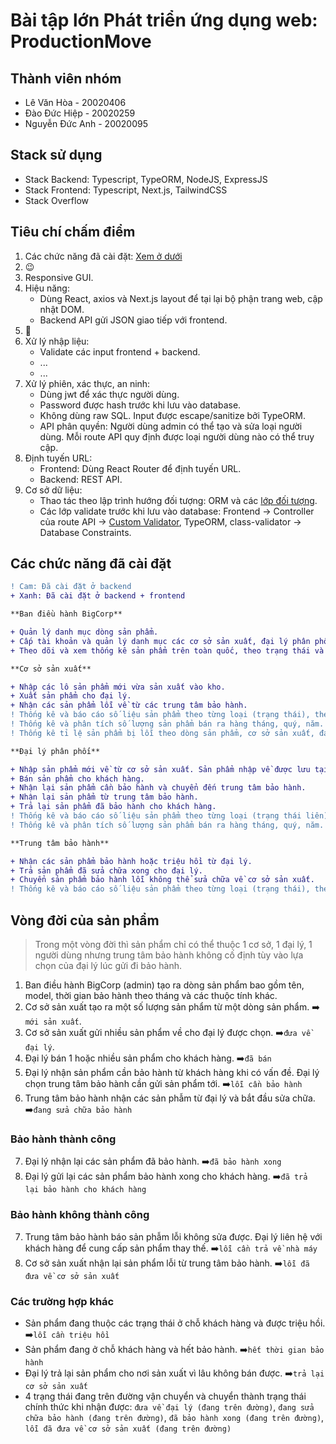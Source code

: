 # Bài tập lớn Phát triển ứng dụng web: ProductionMove

## Thành viên nhóm

- Lê Văn Hòa - 20020406
- Đào Đức Hiệp - 20020259
- Nguyễn Đức Anh - 20020095

## Stack sử dụng

- Stack Backend: Typescript, TypeORM, NodeJS, ExpressJS
- Stack Frontend: Typescript, Next.js, TailwindCSS
- Stack Overflow

## Tiêu chí chấm điểm

1. Các chức năng đã cài đặt: [Xem ở dưới](#các-chức-năng-đã-cài-đặt)
2. 😉
3. Responsive GUI.
4. Hiệu năng:
   - Dùng React, axios và Next.js layout để tại lại bộ phận trang web, cập nhật DOM.
   - Backend API gửi JSON giao tiếp với frontend.
5. 👏
6. Xử lý nhập liệu:
   - Validate các input frontend + backend.
   - ...
   - ...
7. Xử lý phiên, xác thực, an ninh:
   - Dùng jwt để xác thực người dùng.
   - Password được hash trước khi lưu vào database.
   - Không dùng raw SQL. Input được escape/sanitize bởi TypeORM.
   - API phân quyền: Người dùng admin có thể tạo và sửa loại người dùng. Mỗi route API quy định được loại người dùng nào có thể truy cập.
8. Định tuyến URL:
   - Frontend: Dùng React Router để định tuyến URL.
   - Backend: REST API.
9. Cơ sở dữ liệu:
   - Thao tác theo lập trình hướng đối tượng: ORM và các [lớp đối tượng](./backend/src/entities/).
   - Các lớp validate trước khi lưu vào database: Frontend -> Controller của route API -> [Custom Validator](./backend/src/helpers/validators.ts), TypeORM, class-validator -> Database Constraints.

## Các chức năng đã cài đặt

```diff
! Cam: Đã cài đặt ở backend
+ Xanh: Đã cài đặt ở backend + frontend
```

```diff
**Ban điều hành BigCorp**

+ Quản lý danh mục dòng sản phẩm.
+ Cấp tài khoản và quản lý danh mục các cơ sở sản xuất, đại lý phân phối và trung tâm bảo hành.
+ Theo dõi và xem thống kê sản phẩm trên toàn quốc, theo trạng thái và theo cơ sở sản xuất, đại lý phân phối và trung tâm bảo hành.

**Cơ sở sản xuất**

+ Nhập các lô sản phẩm mới vừa sản xuất vào kho.
+ Xuất sản phẩm cho đại lý.
+ Nhận các sản phẩm lỗi về từ các trung tâm bảo hành.
! Thống kê và báo cáo số liệu sản phẩm theo từng loại (trạng thái), theo tháng, quý, năm.
! Thống kê và phân tích số lượng sản phẩm bán ra hàng tháng, quý, năm.
! Thống kê tỉ lệ sản phẩm bị lỗi theo dòng sản phẩm, cơ sở sản xuất, đại lý phân phối.

**Đại lý phân phối**

+ Nhập sản phẩm mới về từ cơ sở sản xuất. Sản phẩm nhập về được lưu tại kho (riêng, nội bộ) của đại lý.
+ Bán sản phẩm cho khách hàng.
+ Nhận lại sản phẩm cần bảo hành và chuyển đến trung tâm bảo hành.
+ Nhận lại sản phẩm từ trung tâm bảo hành.
+ Trả lại sản phẩm đã bảo hành cho khách hàng.
! Thống kê và báo cáo số liệu sản phẩm theo từng loại (trạng thái liên), theo tháng, quý, năm.
! Thống kê và phân tích số lượng sản phẩm bán ra hàng tháng, quý, năm.

**Trung tâm bảo hành**

+ Nhận các sản phẩm bảo hành hoặc triệu hồi từ đại lý.
+ Trả sản phẩm đã sửa chữa xong cho đại lý.
+ Chuyển sản phẩm bảo hành lỗi không thể sửa chữa về cơ sở sản xuất.
! Thống kê và báo cáo số liệu sản phẩm theo từng loại (trạng thái), theo tháng, quý, năm.
```

## Vòng đời của sản phẩm

> Trong một vòng đời thì sản phẩm chỉ có thể thuộc 1 cơ sở, 1 đại lý, 1 người dùng nhưng trung tâm bảo hành không cố định tùy vào lựa chọn của đại lý lúc gửi đi bảo hành.

1. Ban điều hành BigCorp (admin) tạo ra dòng sản phẩm bao gồm tên, model, thời gian bảo hành theo tháng và các thuộc tính khác.
2. Cơ sở sản xuất tạo ra một số lượng sản phẩm từ một dòng sản phẩm. ➡️ `mới sản xuất`.
3. Cơ sở sản xuất gửi nhiều sản phẩm về cho đại lý được chọn. ➡️`đưa về đại lý`.
4. Đại lý bán 1 hoặc nhiều sản phẩm cho khách hàng. ➡️`đã bán`
5. Đại lý nhận sản phẩm cần bảo hành từ khách hàng khi có vấn đề. Đại lý chọn trung tâm bảo hành cần gửi sản phẩm tới. ➡️`lỗi cần bảo hành`
6. Trung tâm bảo hành nhận các sản phẫm từ đại lý và bắt đầu sửa chữa. ➡️`đang sửa chữa bảo hành`

### Bảo hành thành công

7. Đại lý nhận lại các sản phẩm đã bảo hành. ➡️`đã bảo hành xong`
8. Đại lý gửi lại các sản phẩm bảo hành xong cho khách hàng. ➡️`đã trả lại bảo hành cho khách hàng`

### Bảo hành không thành công

7. Trung tâm bảo hành báo sản phẫm lỗi không sửa được. Đại lý liên hệ với khách hàng để cung cấp sản phẩm thay thế. ➡️`lỗi cần trả về nhà máy`
8. Cơ sở sản xuất nhận lại sản phẩm lỗi từ trung tâm bảo hành. ➡️`lỗi đã đưa về cơ sở sản xuất`

### Các trường hợp khác

- Sản phẩm đang thuộc các trạng thái ở chỗ khách hàng và được triệu hồi. ➡️`lỗi cần triệu hồi`
- Sản phẩm đang ở chỗ khách hàng và hết bảo hành. ➡️`hết thời gian bảo hành`
- Đại lý trả lại sản phẩm cho nơi sản xuất vì lâu không bán được. ➡️`trả lại cơ sở sản xuất`
- 4 trạng thái đang trên đường vận chuyển và chuyển thành trạng thái chính thức khi nhận được: `đưa về đại lý (đang trên đường)`, `đang sửa chữa bảo hành (đang trên đường)`, `đã bảo hành xong (đang trên đường)`, `lỗi đã đưa về cơ sở sản xuất (đang trên đường)`
